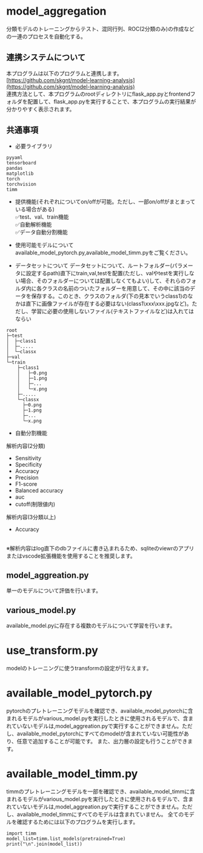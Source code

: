 # model_aggregation
分類モデルのトレーニングからテスト、混同行列、ROC(2分類のみ)の作成などの一連のプロセスを自動化する。


## 連携システムについて  
本プログラムは以下のプログラムと連携します。  
[https://github.com/skgnt/model-learning-analysis](https://github.com/skgnt/model-learning-analysis)  
連携方法として、本プログラムのrootディレクトリにflask_app.pyとfrontendフォルダを配置して、flask_app.pyを実行することで、本プログラムの実行結果が分かりやすく表示されます。

## 共通事項
* 必要ライブラリ
```
pyyaml
tensorboard
pandas
matplotlib
torch
torchvision
timm
```

* 提供機能(それぞれについてon/offが可能。ただし、一部on/offがまとまっている場合がある)  
✅test、val、train機能  
✅自動解析機能  
✅データ自動分割機能

* 使用可能モデルについて  
  available_model_pytorch.py,available_model_timm.pyをご覧ください。  


* データセットについて
データセットについて、ルートフォルダー(パラメータに設定するpath)直下にtrain,val,testを配置(ただし、valやtestを実行しない場合、そのフォルダーについては配置しなくてもよい)して、それらのフォルダ内に各クラスの名前のついたフォルダーを用意して、その中に該当のデータを保存する。このとき、クラスのフォルダ(下の見本でいうclass1)のなかは直下に画像ファイルが存在する必要はない(class1\xxx\xxx.jpgなど)。ただし、学習に必要の使用しないファイル(テキストファイルなど)は入れてはならい
```
root
├─test
│  ├─class1
│  ├─.....
│  └─classx
├─val
└─train
    ├─class1
    │   ├─0.png
    │   ├─1.png
    │   ├─...
    │   └─x.png
    ├─.....
    └─classx
      ├─0.png
      ├─1.png
      ├─...
      └─x.png
```

* 自動分割機能



解析内容(2分類)
* Sensitivity  
* Specificity  
* Accuracy  
* Precision  
* F1-score  
* Balanced accuracy
* auc
* cutoff(制限値内)

解析内容(3分類以上)
* Accuracy
<br>
※解析内容はlog直下のdbファイルに書き込まれるため、sqliteのviewrのアプリまたはvscode拡張機能を使用することを推奨します。


## model_aggreation.py
単一のモデルについて評価を行います。  



## various_model.py
available_model.pyに存在する複数のモデルについて学習を行います。　　


# use_transform.py
modelのトレーニングに使うtransformの設定が行なえます。

# available_model_pytorch.py
pytorchのプレトレーニングモデルを確認でき、available_model_pytorchに含まれるモデルがvarious_model.pyを実行したときに使用されるモデルで、含まれていないモデルは,model_aggreation.pyで実行することができません。ただし、available_model_pytorchにすべてのmodelが含まれていない可能性があり、任意で追加することが可能です。
また、出力層の設定も行うことができます。

# available_model_timm.py
timmのプレトレーニングモデルを一部を確認でき、available_model_timmに含まれるモデルがvarious_model.pyを実行したときに使用されるモデルで、含まれていないモデルは,model_aggreation.pyで実行することができません。ただし、available_model_timmにすべてのモデルは含まれていません。
全てのモデルを確認するためには以下のプログラムを実行します。
```
import timm
model_list=timm.list_models(pretrained=True)
print("\n".join(model_list))
```

